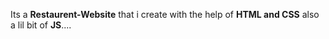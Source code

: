 Its a **Restaurent-Website** that i create with the help of **HTML and CSS** also a lil bit of **JS**....
